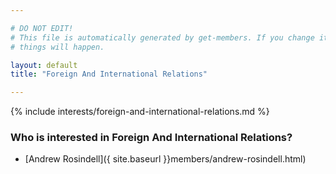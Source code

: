 ```yaml
---

# DO NOT EDIT!
# This file is automatically generated by get-members. If you change it, bad
# things will happen.

layout: default
title: "Foreign And International Relations"

---
```


{% include interests/foreign-and-international-relations.md %}

### Who is interested in Foreign And International Relations?


* [Andrew Rosindell]({ site.baseurl }}members/andrew-rosindell.html)

